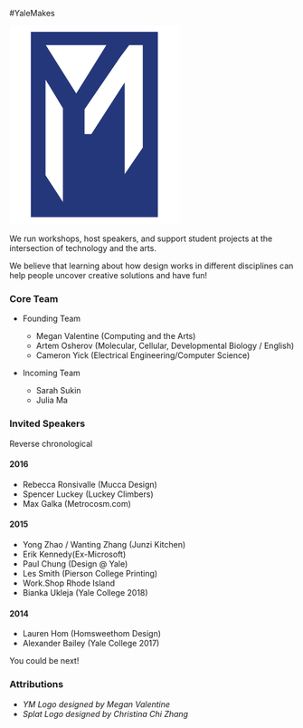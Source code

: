 #YaleMakes

![Group Logo](assets/img/logo.png)

We run workshops, host speakers, and support student projects at the intersection of technology and the arts.

We believe that learning about how design works in different disciplines can help people uncover creative solutions and have fun!

### Core Team

- Founding Team
    - Megan Valentine (Computing and the Arts)
    - Artem Osherov (Molecular, Cellular, Developmental Biology / English)
    - Cameron Yick (Electrical Engineering/Computer Science)

- Incoming Team 
    - Sarah Sukin
    - Julia Ma

### Invited Speakers 

Reverse chronological

#### 2016
- Rebecca Ronsivalle (Mucca Design)
- Spencer Luckey (Luckey Climbers)
- Max Galka (Metrocosm.com)

#### 2015
- Yong Zhao / Wanting Zhang (Junzi Kitchen)
- Erik Kennedy(Ex-Microsoft)
- Paul Chung (Design @ Yale)
- Les Smith (Pierson College Printing)
- Work.Shop Rhode Island
- Bianka Ukleja (Yale College 2018)

#### 2014
- Lauren Hom (Homsweethom Design)
- Alexander Bailey (Yale College 2017)

You could be next! 

### Attributions
- _YM Logo designed by Megan Valentine_
- _Splat Logo designed by Christina Chi Zhang_